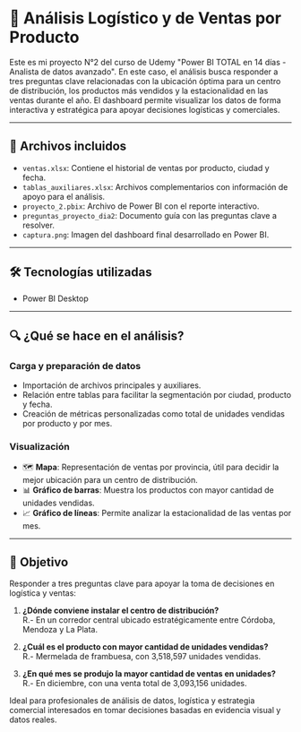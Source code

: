 # 🏬 Análisis Logístico y de Ventas por Producto

Este es mi proyecto N°2 del curso de Udemy "Power BI TOTAL en 14 días - Analista de datos avanzado". En este caso, el análisis busca responder a tres preguntas clave relacionadas con la ubicación óptima para un centro de distribución, los productos más vendidos y la estacionalidad en las ventas durante el año. El dashboard permite visualizar los datos de forma interactiva y estratégica para apoyar decisiones logísticas y comerciales.

---

## 📁 Archivos incluidos

- `ventas.xlsx`: Contiene el historial de ventas por producto, ciudad y fecha.  
- `tablas_auxiliares.xlsx`: Archivos complementarios con información de apoyo para el análisis.  
- `proyecto_2.pbix`: Archivo de Power BI con el reporte interactivo.  
- `preguntas_proyecto_dia2`: Documento guía con las preguntas clave a resolver.  
- `captura.png`: Imagen del dashboard final desarrollado en Power BI.

---

## 🛠 Tecnologías utilizadas

- Power BI Desktop

---

## 🔍 ¿Qué se hace en el análisis?

### Carga y preparación de datos

- Importación de archivos principales y auxiliares.  
- Relación entre tablas para facilitar la segmentación por ciudad, producto y fecha.  
- Creación de métricas personalizadas como total de unidades vendidas por producto y por mes.

### Visualización

- 🗺️ **Mapa**: Representación de ventas por provincia, útil para decidir la mejor ubicación para un centro de distribución.  
- 📊 **Gráfico de barras**: Muestra los productos con mayor cantidad de unidades vendidas.  
- 📈 **Gráfico de líneas**: Permite analizar la estacionalidad de las ventas por mes.  

---

## 🎯 Objetivo

Responder a tres preguntas clave para apoyar la toma de decisiones en logística y ventas:

1. **¿Dónde conviene instalar el centro de distribución?**  
   R.- En un corredor central ubicado estratégicamente entre Córdoba, Mendoza y La Plata.

2. **¿Cuál es el producto con mayor cantidad de unidades vendidas?**  
   R.- Mermelada de frambuesa, con 3,518,597 unidades vendidas.

3. **¿En qué mes se produjo la mayor cantidad de ventas en unidades?**  
   R.- En diciembre, con una venta total de 3,093,156 unidades.

Ideal para profesionales de análisis de datos, logística y estrategia comercial interesados en tomar decisiones basadas en evidencia visual y datos reales.
